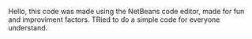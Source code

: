 Hello, this code was made using the NetBeans code editor, made for fun and improviment factors.
TRied to do a simple code for everyone understand.
